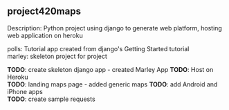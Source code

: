 ## project420maps
Description: Python project using django to generate web platform, hosting web application on heroku

polls: Tutorial app created from django's Getting Started tutorial  
marley: skeleton project for project

**TODO**: create skeleton django app
        - created Marley App
**TODO**: Host on Heroku  
**TODO**: landing maps page
        - added generic maps
**TODO**: add Android and iPhone apps  
**TODO**: create sample requests
